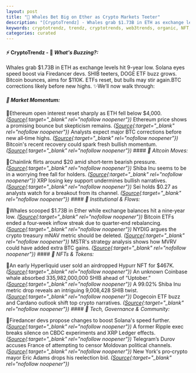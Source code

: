 ```yaml
---
layout: post
title: "🌅 Whales Bet Big on Ether as Crypto Markets Teeter"
description: "[CryptoTrendz] - Whales grab $1.73B in ETH as exchange levels hit 9-year low. Solana eyes speed boost via Firedancer devs. SHIB teeters, DOGE ETF buzz grows. Bitcoin bounces, aims for $110K. ETFs reset, but bulls may stir again.BTC corrections likely before new highs."
keywords: cryptotrendz, trendz, cryptotrends, web3trends, organic, NFT, Madagascar, France, Market, Cardano, Analyst, BTC, Trump, Bitcoin, XRP, Ethereum
categories: curated
---
```


#### ⚡ CryptoTrendz - 📌 *What's Buzzing?:*

Whales grab $1.73B in ETH as exchange levels hit 9-year low. Solana eyes speed boost via Firedancer devs. SHIB teeters, DOGE ETF buzz grows. Bitcoin bounces, aims for $110K. ETFs reset, but bulls may stir again.BTC corrections likely before new highs. ✨We’ll now walk through:


#### *🔖  Market Momentum:*  

🔹Ethereum open interest reset sharply as ETH fell below $4,000. *([Source](https://s.avyag.com/0w22){:target="_blank" rel="nofollow noopener"})* Ethereum price shows a promising bounce but skepticism remains. *([Source](https://s.avyag.com/x4ge){:target="_blank" rel="nofollow noopener"})* Analysts expect major BTC corrections before new all‑time highs. *([Source](https://s.avyag.com/s6ek){:target="_blank" rel="nofollow noopener"})* Bitcoin's recent recovery could spark fresh bullish momentum. *([Source](https://s.avyag.com/tpm1){:target="_blank" rel="nofollow noopener"})* #### *🔖  Altcoin Moves:*  

🔹Chainlink flirts around $20 amid short‑term bearish pressure. *([Source](https://s.avyag.com/vnvt){:target="_blank" rel="nofollow noopener"})* Shiba Inu seems to be in a worrying free fall for holders. *([Source](https://s.avyag.com/k9s7){:target="_blank" rel="nofollow noopener"})* XRP losing key support undermines bullish narratives. *([Source](https://s.avyag.com/od2s){:target="_blank" rel="nofollow noopener"})* Sei holds $0.27 as analysts watch for a breakout from its channel. *([Source](https://s.avyag.com/fj4o){:target="_blank" rel="nofollow noopener"})* #### *🔖  Institutional & Flows:*  

🔹Whales scooped $1.73B in Ether while exchange balances hit a nine‑year low. *([Source](https://s.avyag.com/afum){:target="_blank" rel="nofollow noopener"})* Bitcoin ETFs ended a four‑week inflow streak due to quarter‑end rebalancing. *([Source](https://s.avyag.com/8rgz){:target="_blank" rel="nofollow noopener"})* NYDIG argues the crypto treasury mNAV metric should be deleted. *([Source](https://s.avyag.com/ic10){:target="_blank" rel="nofollow noopener"})* MSTR's strategy analysis shows how MVRV could have added extra BTC gains. *([Source](https://s.avyag.com/32uz){:target="_blank" rel="nofollow noopener"})* #### *🔖  NFTs & Tokens:*  

🔹An early Hyperliquid user sold an airdropped Hypurr NFT for $467K. *([Source](https://s.avyag.com/z65w){:target="_blank" rel="nofollow noopener"})* An unknown Coinbase whale absorbed 335,982,000,000 SHIB ahead of “Uptober.” *([Source](https://s.avyag.com/kkol){:target="_blank" rel="nofollow noopener"})* A 99.02% Shiba Inu metric drop reveals an intriguing 9,008,428 SHIB twist. *([Source](https://s.avyag.com/wnvo){:target="_blank" rel="nofollow noopener"})* Dogecoin ETF buzz and Cardano outlook shift top crypto narratives. *([Source](https://s.avyag.com/igr7){:target="_blank" rel="nofollow noopener"})* #### *🔖  Tech, Governance & Community:*  

🔹Firedancer devs propose changes to boost Solana's speed further. *([Source](https://s.avyag.com/7ppv){:target="_blank" rel="nofollow noopener"})* A former Ripple exec breaks silence on CBDC experiments and XRP Ledger effects. *([Source](https://s.avyag.com/t1nk){:target="_blank" rel="nofollow noopener"})* Telegram’s Durov accuses France of attempting to censor Moldovan political channels. *([Source](https://s.avyag.com/hit9){:target="_blank" rel="nofollow noopener"})* New York's pro‑crypto mayor Eric Adams drops his reelection bid. *([Source](https://s.avyag.com/ro7h){:target="_blank" rel="nofollow noopener"})*
